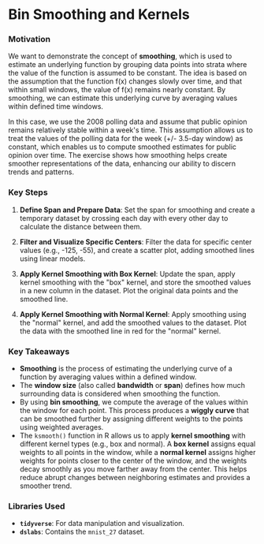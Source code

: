 # Bin Smoothing and Kernels

### Motivation

We want to demonstrate the concept of **smoothing**, which is used to estimate an underlying function by grouping data points into strata where the value of the function is assumed to be constant. The idea is based on the assumption that the function f(x) changes slowly over time, and that within small windows, the value of f(x) remains nearly constant. By smoothing, we can estimate this underlying curve by averaging values within defined time windows. 

In this case, we use the 2008 polling data and assume that public opinion remains relatively stable within a week's time. This assumption allows us to treat the values of the polling data for the week (+/- 3.5-day window) as constant, which enables us to compute smoothed estimates for public opinion over time. The exercise shows how smoothing helps create smoother representations of the data, enhancing our ability to discern trends and patterns.

### Key Steps

1. **Define Span and Prepare Data**: Set the span for smoothing and create a temporary dataset by crossing each day with every other day to calculate the distance between them.

2. **Filter and Visualize Specific Centers**: Filter the data for specific center values (e.g., -125, -55), and create a scatter plot, adding smoothed lines using linear models.

3. **Apply Kernel Smoothing with Box Kernel**: Update the span, apply kernel smoothing with the "box" kernel, and store the smoothed values in a new column in the dataset. Plot the original data points and the smoothed line.

4. **Apply Kernel Smoothing with Normal Kernel**: Apply smoothing using the "normal" kernel, and add the smoothed values to the dataset. Plot the data with the smoothed line in red for the "normal" kernel.

### Key Takeaways

- **Smoothing** is the process of estimating the underlying curve of a function by averaging values within a defined window.
- The **window size** (also called **bandwidth** or **span**) defines how much surrounding data is considered when smoothing the function.
- By using **bin smoothing**, we compute the average of the values within the window for each point. This process produces a **wiggly curve** that can be smoothed further by assigning different weights to the points using weighted averages.
- The `ksmooth()` function in R allows us to apply **kernel smoothing** with different kernel types (e.g., box and normal). A **box kernel** assigns equal weights to all points in the window, while a **normal kernel** assigns higher weights for points closer to the center of the window, and the weights decay smoothly as you move farther away from the center. This helps reduce abrupt changes between neighboring estimates and provides a smoother trend.

### Libraries Used

- **`tidyverse`**: For data manipulation and visualization.
- **`dslabs`**: Contains the `mnist_27` dataset.
